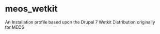 meos_wetkit
===========

An Installation profile based upon the Drupal 7 Wetkit Distribution originally for MEOS
